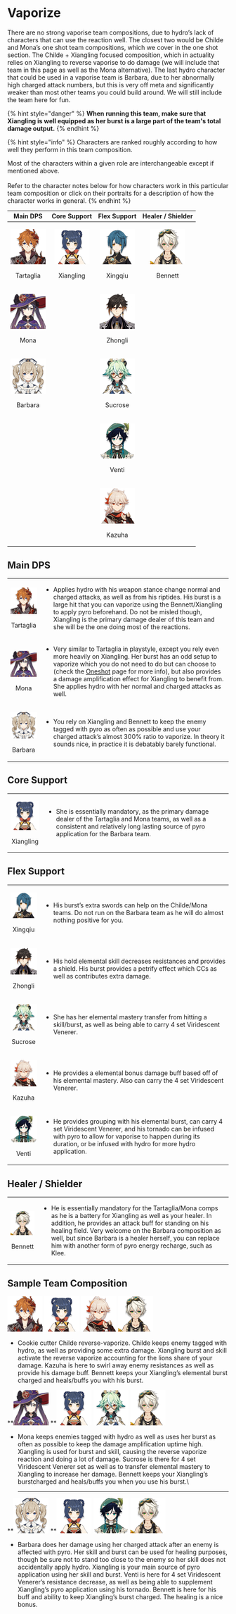# Vaporize

There are no strong vaporise team compositions, due to hydro’s lack of characters that can use the reaction well. The closest two would be Childe and Mona’s one shot team compositions, which we cover in the one shot section. The Childe + Xiangling focused composition, which in actuality relies on Xiangling to reverse vaporise to do damage (we will include that team in this page as well as the Mona alternative). The last hydro character that could be used in a vaporise team is Barbara, due to her abnormally high charged attack numbers, but this is very off meta and significantly weaker than most other teams you could build around. We will still include the team here for fun.

{% hint style="danger" %}
**When running this team, make sure that Xiangling is well equipped as her burst is a large part of the team's total damage output.**
{% endhint %}

{% hint style="info" %}
Characters are ranked roughly according to how well they perform in this team composition.

Most of the characters within a given role are interchangeable except if mentioned above.\
\
Refer to the character notes below for how characters work in this particular team composition or click on their portraits for a description of how the character works in general.
{% endhint %}

|                                          Main DPS                                         |                                        Core Support                                       |                                      Flex Support                                     |                                   Healer / Shielder                                   |
| :---------------------------------------------------------------------------------------: | :---------------------------------------------------------------------------------------: | :-----------------------------------------------------------------------------------: | :-----------------------------------------------------------------------------------: |
| <p><img src="../.gitbook/assets/ui_avataricon_tartaglia.png" alt=""></p><p>Tartaglia </p> | <p><img src="../.gitbook/assets/ui_avataricon_xiangling.png" alt=""> </p><p>Xiangling</p> | <p><img src="../.gitbook/assets/ui_avataricon_xingqiu.png" alt=""> </p><p>Xingqiu</p> | <p><img src="../.gitbook/assets/ui_avataricon_bennett.png" alt=""> </p><p>Bennett</p> |
|      <p><img src="../.gitbook/assets/ui_avataricon_mona.png" alt=""> </p><p>Mona</p>      |                                                                                           | <p><img src="../.gitbook/assets/ui_avataricon_zhongli.png" alt=""> </p><p>Zhongli</p> |                                                                                       |
|   <p><img src="../.gitbook/assets/ui_avataricon_barbara.png" alt=""> </p><p>Barbara</p>   |                                                                                           | <p><img src="../.gitbook/assets/ui_avataricon_sucrose.png" alt=""> </p><p>Sucrose</p> |                                                                                       |
|                                                                                           |                                                                                           |   <p><img src="../.gitbook/assets/ui_avataricon_venti.png" alt=""> </p><p>Venti</p>   |                                                                                       |
|                                                                                           |                                                                                           |  <p><img src="../.gitbook/assets/ui_avataricon_kazuha.png" alt=""> </p><p>Kazuha</p>  |                                                                                       |

## Main DPS

|                                                                                           |                                                                                                                                                                                                                                                                                                                                                                                                                      |
| :---------------------------------------------------------------------------------------: | -------------------------------------------------------------------------------------------------------------------------------------------------------------------------------------------------------------------------------------------------------------------------------------------------------------------------------------------------------------------------------------------------------------------- |
| <p><img src="../.gitbook/assets/ui_avataricon_tartaglia.png" alt=""> </p><p>Tartaglia</p> | <p><strong></strong></p><ul><li>Applies hydro with his weapon stance change normal and charged attacks, as well as from his riptides. His burst is a large hit that you can vaporize using the Bennett/Xiangling to apply pyro beforehand. Do not be misled though, Xiangling is the primary damage dealer of this team and she will be the one doing most of the reactions.</li></ul>                               |
|      <p><img src="../.gitbook/assets/ui_avataricon_mona.png" alt=""> </p><p>Mona</p>      | <p></p><ul><li>Very similar to Tartaglia in playstyle, except you rely even more heavily on Xiangling. Her burst has an odd setup to vaporize which you do not need to do but can choose to (check the <a href="oneshot.md">Oneshot</a> page for more info), but also provides a damage amplification effect for Xiangling to benefit from. She applies hydro with her normal and charged attacks as well.</li></ul> |
|   <p><img src="../.gitbook/assets/ui_avataricon_barbara.png" alt=""> </p><p>Barbara</p>   | <p><strong></strong></p><ul><li>You rely on Xiangling and Bennett to keep the enemy tagged with pyro as often as possible and use your charged attack’s almost 300% ratio to vaporize. In theory it sounds nice, in practice it is debatably barely functional.</li></ul>                                                                                                                                            |

## Core Support

|                                                                                           |                                                                                                                                                                                                                                            |
| :---------------------------------------------------------------------------------------: | ------------------------------------------------------------------------------------------------------------------------------------------------------------------------------------------------------------------------------------------ |
| <p><img src="../.gitbook/assets/ui_avataricon_xiangling.png" alt=""> </p><p>Xiangling</p> | <p><strong></strong></p><ul><li>She is essentially mandatory, as the primary damage dealer of the Tartaglia and Mona teams, as well as a consistent and relatively long lasting source of pyro application for the Barbara team.</li></ul> |

## Flex Support

|                                                                                       |                                                                                                                                                                                                                                                                 |
| :-----------------------------------------------------------------------------------: | --------------------------------------------------------------------------------------------------------------------------------------------------------------------------------------------------------------------------------------------------------------- |
| <p><img src="../.gitbook/assets/ui_avataricon_xingqiu.png" alt=""> </p><p>Xingqiu</p> | <p><strong></strong></p><ul><li>His burst’s extra swords can help on the Childe/Mona teams. Do not run on the Barbara team as he will do almost nothing positive for you.</li></ul>                                                                             |
| <p><img src="../.gitbook/assets/ui_avataricon_zhongli.png" alt=""> </p><p>Zhongli</p> | <p></p><ul><li>His hold elemental skill decreases resistances and provides a shield. His burst provides a petrify effect which CCs as well as contributes extra damage.</li></ul>                                                                               |
| <p><img src="../.gitbook/assets/ui_avataricon_sucrose.png" alt=""> </p><p>Sucrose</p> | <p></p><ul><li>She has her elemental mastery transfer from hitting a skill/burst, as well as being able to carry 4 set Viridescent Venerer.</li></ul>                                                                                                           |
|  <p><img src="../.gitbook/assets/ui_avataricon_kazuha.png" alt=""> </p><p>Kazuha</p>  | <p></p><ul><li>He provides a elemental bonus damage buff based off of his elemental mastery. Also can carry the 4 set Viridescent Venerer.<br></li></ul>                                                                                                        |
|   <p><img src="../.gitbook/assets/ui_avataricon_venti.png" alt=""> </p><p>Venti</p>   | <p></p><ul><li>He provides grouping with his elemental burst, can carry 4 set Viridescent Venerer, and his tornado can be infused with pyro to allow for vaporise to happen during its duration, or be infused with hydro for more hydro application.</li></ul> |

## Healer / Shielder

|                                                                                       |                                                                                                                                                                                                                                                                                                                                                                                            |
| :-----------------------------------------------------------------------------------: | ------------------------------------------------------------------------------------------------------------------------------------------------------------------------------------------------------------------------------------------------------------------------------------------------------------------------------------------------------------------------------------------ |
| <p><img src="../.gitbook/assets/ui_avataricon_bennett.png" alt=""> </p><p>Bennett</p> | <p></p><ul><li>He is essentially mandatory for the Tartaglia/Mona comps as he is a battery for Xiangling as well as your healer. In addition, he provides an attack buff for standing on his healing field. Very welcome on the Barbara composition as well, but since Barbara is a healer herself, you can replace him with another form of pyro energy recharge, such as Klee.</li></ul> |

## Sample Team Composition

![](../.gitbook/assets/ui_avataricon_tartaglia.png) ![](../.gitbook/assets/ui_avataricon_xiangling.png) ![](../.gitbook/assets/ui_avataricon_kazuha.png) ![](../.gitbook/assets/ui_avataricon_bennett.png) 

* Cookie cutter Childe reverse-vaporize. Childe keeps enemy tagged with hydro, as well as providing some extra damage. Xiangling burst and skill activate the reverse vaporize accounting for the lions share of your damage. Kazuha is here to swirl away enemy resistances as well as provide his damage buff. Bennett keeps your Xiangling’s elemental burst charged and heals/buffs you with his burst.

****![](../.gitbook/assets/ui_avataricon_mona.png)** **![](../.gitbook/assets/ui_avataricon_xiangling.png) ![](../.gitbook/assets/ui_avataricon_sucrose.png) ![](../.gitbook/assets/ui_avataricon_bennett.png) 

* Mona keeps enemies tagged with hydro as well as uses her burst as often as possible to keep the damage amplification uptime high. Xiangling is used for burst and skill, causing the reverse vaporize reaction and doing a lot of damage. Sucrose is there for 4 set Viridescent Venerer set as well as to transfer elemental mastery to Xiangling to increase her damage. Bennett keeps your Xiangling’s burstcharged and heals/buffs you when  you use his burst.\
  ****

****![](../.gitbook/assets/ui_avataricon_barbara.png)** **![](../.gitbook/assets/ui_avataricon_xiangling.png) ![](../.gitbook/assets/ui_avataricon_venti.png) ![](../.gitbook/assets/ui_avataricon_bennett.png) 

* Barbara does her damage using her charged attack after an enemy is affected with pyro. Her skill and burst can be used for healing purposes, though be sure not to stand too close to the enemy so her skill does not accidentally apply hydro. Xiangling is your main source of pyro application using her skill and burst. Venti is here for 4 set Viridescent Venerer’s resistance decrease, as well as being able to supplement Xiangling’s pyro application using his tornado. Bennett is here for his buff and ability to keep Xiangling’s burst charged. The healing is a nice bonus.
